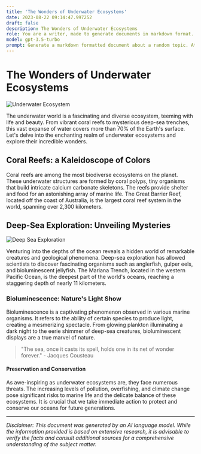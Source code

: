 ```yaml
---
title: 'The Wonders of Underwater Ecosystems'
date: 2023-08-22 09:14:47.997252
draft: false
description: The Wonders of Underwater Ecosystems
role: You are a writer, made to generate documents in markdown format. It is very important that all of the documents you generate are in valid markdown format.
model: gpt-3.5-turbo
prompt: Generate a markdown formatted document about a random topic. At the bottom, include a disclaimer explaining that the document was generated by you. The first line of the document should be the title. Make sure that the entire document is in proper markdown format, using a mix of various tags to make the document visually appealing.
---
```


# The Wonders of Underwater Ecosystems

![Underwater Ecosystem](https://images.unsplash.com/photo-1579420357919-138e31c97c79)

The underwater world is a fascinating and diverse ecosystem, teeming with life and beauty. From vibrant coral reefs to mysterious deep-sea trenches, this vast expanse of water covers more than 70% of the Earth's surface. Let's delve into the enchanting realm of underwater ecosystems and explore their incredible wonders.

## Coral Reefs: a Kaleidoscope of Colors

Coral reefs are among the most biodiverse ecosystems on the planet. These underwater structures are formed by coral polyps, tiny organisms that build intricate calcium carbonate skeletons. The reefs provide shelter and food for an astonishing array of marine life. The Great Barrier Reef, located off the coast of Australia, is the largest coral reef system in the world, spanning over 2,300 kilometers.

## Deep-Sea Exploration: Unveiling Mysteries

![Deep Sea Exploration](https://images.unsplash.com/photo-1560518883-99716f4b80f1)

Venturing into the depths of the ocean reveals a hidden world of remarkable creatures and geological phenomena. Deep-sea exploration has allowed scientists to discover fascinating organisms such as anglerfish, gulper eels, and bioluminescent jellyfish. The Mariana Trench, located in the western Pacific Ocean, is the deepest part of the world's oceans, reaching a staggering depth of nearly 11 kilometers.

### Bioluminescence: Nature's Light Show

Bioluminescence is a captivating phenomenon observed in various marine organisms. It refers to the ability of certain species to produce light, creating a mesmerizing spectacle. From glowing plankton illuminating a dark night to the eerie shimmer of deep-sea creatures, bioluminescent displays are a true marvel of nature.

> "The sea, once it casts its spell, holds one in its net of wonder forever." - Jacques Cousteau

#### Preservation and Conservation

As awe-inspiring as underwater ecosystems are, they face numerous threats. The increasing levels of pollution, overfishing, and climate change pose significant risks to marine life and the delicate balance of these ecosystems. It is crucial that we take immediate action to protect and conserve our oceans for future generations.

---

*Disclaimer: This document was generated by an AI language model. While the information provided is based on extensive research, it is advisable to verify the facts and consult additional sources for a comprehensive understanding of the subject matter.*